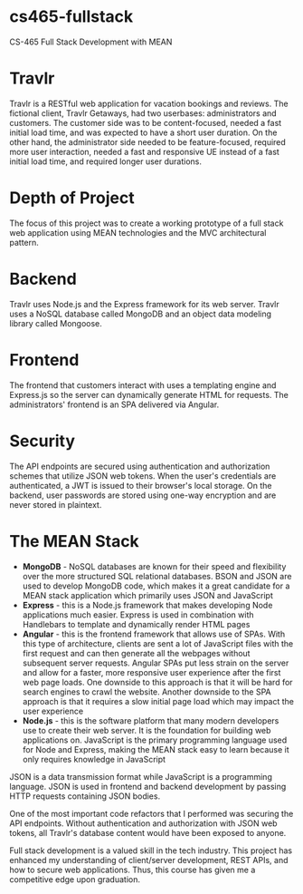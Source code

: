 # cs465-fullstack
CS-465 Full Stack Development with MEAN

# Travlr
Travlr is a RESTful web application for vacation bookings and reviews. The fictional client, Travlr Getaways, had two userbases: administrators and customers. The customer side was to be content-focused, needed a fast initial load time, and was expected to have a short user duration. On the other hand, the administrator side needed to be feature-focused, required more user interaction, needed a fast and responsive UE instead of a fast initial load time, and required longer user durations.

# Depth of Project
The focus of this project was to create a working prototype of a full stack web application using MEAN technologies and the MVC architectural pattern.

# Backend
Travlr uses Node.js and the Express framework for its web server. Travlr uses a NoSQL database called MongoDB and an object data modeling library called Mongoose.

# Frontend
The frontend that customers interact with uses a templating engine and Express.js so the server can dynamically generate HTML for requests. The administrators' frontend is an SPA delivered via Angular.

# Security

The API endpoints are secured using authentication and authorization schemes that utilize JSON web tokens. When the user's credentials are authenticated, a JWT is issued to their browser's local storage. On the backend, user passwords are stored using one-way encryption and are never stored in plaintext.

# The MEAN Stack
- **MongoDB** - NoSQL databases are known for their speed and flexibility over the more structured SQL relational databases. BSON and JSON are used to develop MongoDB code, which makes it a great candidate for a MEAN stack application which primarily uses JSON and JavaScript
- **Express** - this is a Node.js framework that makes developing Node applications much easier. Express is used in combination with Handlebars to template and dynamically render HTML pages
- **Angular** - this is the frontend framework that allows use of SPAs. With this type of architecture, clients are sent a lot of JavaScript files with the first request and can then generate all the webpages without subsequent server requests. Angular SPAs put less strain on the server and allow for a faster, more responsive user experience after the first web page loads. One downside to this approach is that it will be hard for search engines to crawl the website. Another downside to the SPA approach is that it requires a slow initial page load which may impact the user experience
- **Node.js** - this is the software platform that many modern developers use to create their web server. It is the foundation for building web applications on. JavaScript is the primary programming language used for Node and Express, making the MEAN stack easy to learn because it only requires knowledge in JavaScript

JSON is a data transmission format while JavaScript is a programming language. JSON is used in frontend and backend development by passing HTTP requests containing JSON bodies.

One of the most important code refactors that I performed was securing the API endpoints. Without authentication and authorization with JSON web tokens, all Travlr's database content would have been exposed to anyone.

Full stack development is a valued skill in the tech industry. This project has enhanced my understanding of client/server development, REST APIs, and how to secure web applications. Thus, this course has given me a competitive edge upon graduation.
